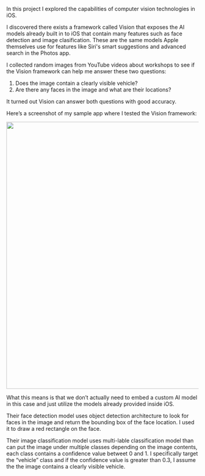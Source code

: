 In this project I explored the capabilities of computer vision technologies in iOS.

I discovered there exists a framework called Vision that exposes the 
AI models already built in to iOS that contain many features such as 
face detection and image clasification.
These are the same models Apple themselves use for features like 
Siri's smart suggestions and advanced search in the Photos app.

I collected random images from YouTube videos about workshops to see 
if the Vision framework can help me answer these two questions:
1. Does the image contain a clearly visible vehicle?
1. Are there any faces in the image and what are their locations?

It turned out Vision can answer both questions with good accuracy.

Here’s a screenshot of my sample app where I tested the Vision framework:

<img src="https://user-images.githubusercontent.com/27203112/187046973-303beb0a-3644-4264-9eca-3c454b578288.png" height="700"/>

What this means is that we don’t actually need to embed a custom AI 
model in this case and just utilize the models already provided 
inside iOS.

Their face detection model uses object detection architecture to look 
for faces in the image and return the bounding box of the face 
location. I used it to draw a red rectangle on the face.

Their image classification model uses multi-lable classification model
than can put the image under multiple classes depending on the image 
contents, each class contains a confidence value betweet 0 and 1. I 
specifically target the “vehicle” class and if the confidence value is 
greater than 0.3, I assume the the image contains a clearly visible vehicle.
